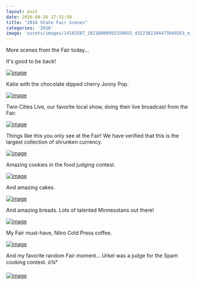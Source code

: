 ```yaml
---
layout: post
date: 2016-08-26 17:31:50
title: "2016 State Fair Scenes"
categories: '2016'
image: 'assets/images/14102587_10210809955150655_4322382204473049263_n_10210809955150655.jpg'
---
```


More scenes from the Fair today...

It's good to be back!

[![image](/assets/images/14102587_10210809955150655_4322382204473049263_n_10210809955150655.jpg)](/assets/images/14102587_10210809955150655_4322382204473049263_n_10210809955150655.jpg)

Katie with the chocolate dipped cherry Jonny Pop.

[![image](/assets/images/14067577_10210809955710669_391666504752853728_n_10210809955710669.jpg)](/assets/images/14067577_10210809955710669_391666504752853728_n_10210809955710669.jpg)

Twin Cities Live, our favorite local show, doing their live broadcast from the Fair.

[![image](/assets/images/14064281_10210809955950675_2528907441274003700_n_10210809955950675.jpg)](/assets/images/14064281_10210809955950675_2528907441274003700_n_10210809955950675.jpg)

Things like this you only see at the Fair!  We have verified that this is the largest collection of shrunken currency.

[![image](/assets/images/14039999_10210809956230682_1117372837434538925_n_10210809956230682.jpg)](/assets/images/14039999_10210809956230682_1117372837434538925_n_10210809956230682.jpg)

Amazing cookies in the food judging contest.

[![image](/assets/images/14100355_10210809959150755_4297678977502248282_n_10210809959150755.jpg)](/assets/images/14100355_10210809959150755_4297678977502248282_n_10210809959150755.jpg)

And amazing cakes.

[![image](/assets/images/14088690_10210809961990826_8351269830057914365_n_10210809961990826.jpg)](/assets/images/14088690_10210809961990826_8351269830057914365_n_10210809961990826.jpg)

And amazing breads. Lots of talented Minnesotans out there!

[![image](/assets/images/14142045_10210809963590866_3352665945427778355_n_10210809963590866.jpg)](/assets/images/14142045_10210809963590866_3352665945427778355_n_10210809963590866.jpg)

My Fair must-have, Nitro Cold Press coffee.

[![image](/assets/images/14089076_10210809963870873_7672498354433666498_n_10210809963870873.jpg)](/assets/images/14089076_10210809963870873_7672498354433666498_n_10210809963870873.jpg)

And my favorite random Fair moment... Urkel was a judge for the Spam cooking contest.  ó¾°

[![image](/assets/images/14095916_10210809964150880_627454182092727355_n_10210809964150880.jpg)](/assets/images/14095916_10210809964150880_627454182092727355_n_10210809964150880.jpg)

